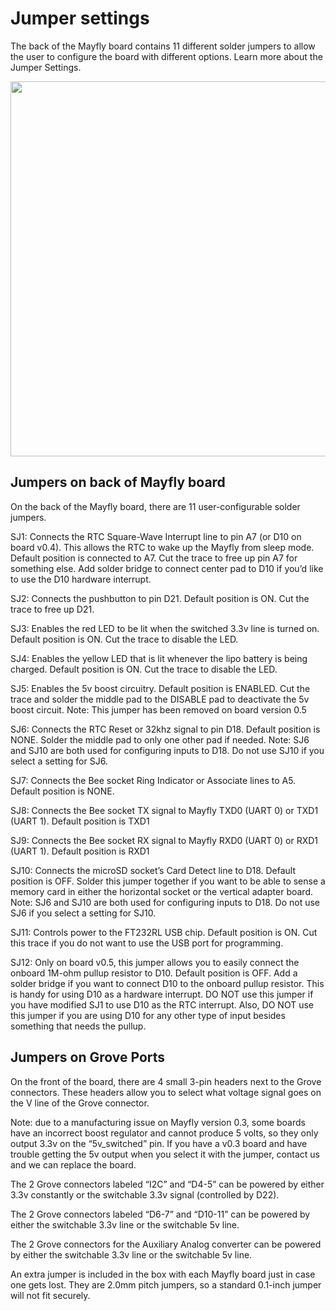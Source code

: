 Jumper settings
==============
The back of the Mayfly board contains 11 different solder jumpers to allow the user to configure the board with different options.  Learn more about the Jumper Settings.

<img src="https://github.com/EnviroDIY/EnviroDIY_Mayfly_Logger/tree/master/doc/images/doc/images/mayfly0.3_bottomview.jpg" width="600">

## Jumpers on back of Mayfly board

On the back of the Mayfly board, there are 11 user-configurable solder jumpers.

SJ1:  Connects the RTC Square-Wave Interrupt line to pin A7 (or D10 on board v0.4). This allows the RTC to wake up the Mayfly from sleep mode. Default position is connected to A7.  Cut the trace to free up pin A7 for something else. Add solder bridge to connect center pad to D10 if you’d like to use the D10 hardware interrupt.

SJ2:  Connects the pushbutton to pin D21.  Default position is ON.  Cut the trace to free up D21.

SJ3:  Enables the red LED to be lit when the switched 3.3v line is turned on.  Default position is ON.  Cut the trace to disable the LED.

SJ4:  Enables the yellow LED that is lit whenever the lipo battery is being charged.  Default position is ON.  Cut the trace to disable the LED.

SJ5:  Enables the 5v boost circuitry.  Default position is ENABLED.  Cut the trace and solder the middle pad to the DISABLE pad to deactivate the 5v boost circuit.  Note:  This jumper has been removed on board version 0.5

SJ6:  Connects the RTC Reset or 32khz signal to pin D18.  Default position is NONE.  Solder the middle pad to only one other pad if needed.
Note:  SJ6 and SJ10 are both used for configuring inputs to D18.  Do not use SJ10 if you select a setting for SJ6.

SJ7:  Connects the Bee socket Ring Indicator or Associate lines to A5.  Default position is NONE.

SJ8:  Connects the Bee socket TX signal to Mayfly TXD0 (UART 0) or TXD1 (UART 1).  Default position is TXD1

SJ9:  Connects the Bee socket RX signal to Mayfly RXD0 (UART 0) or RXD1 (UART 1).  Default position is RXD1

SJ10:  Connects the microSD socket’s Card Detect line to D18.  Default position is OFF.  Solder this jumper together if you want to be able to sense a memory card in either the horizontal socket or the vertical adapter board.
Note:  SJ6 and SJ10 are both used for configuring inputs to D18.  Do not use SJ6 if you select a setting for SJ10.

SJ11:  Controls power to the FT232RL USB chip.  Default position is ON.  Cut this trace if you do not want to use the USB port for programming.

SJ12:  Only on board v0.5, this jumper allows you to easily connect the onboard 1M-ohm pullup resistor to D10.  Default position is OFF. Add a solder bridge if you want to connect D10 to the onboard pullup resistor.  This is handy for using D10 as a hardware interrupt.  DO NOT use this jumper if you have modified SJ1 to use D10 as the RTC interrupt.  Also, DO NOT use this jumper if you are using D10 for any other type of input besides something that needs the pullup.


## Jumpers on Grove Ports

On the front of the board, there are 4 small 3-pin headers next to the Grove connectors.  These headers allow you to select what voltage signal goes on the V line of the Grove connector.

Note: due to a manufacturing issue on Mayfly version 0.3, some boards have an incorrect boost regulator and cannot produce 5 volts, so they only output 3.3v on the “5v_switched” pin.   If you have a v0.3 board and have trouble getting the 5v output when you select it with the jumper, contact us and we can replace the board.

The 2 Grove connectors labeled “I2C” and “D4-5” can be powered by either 3.3v constantly or the switchable 3.3v signal (controlled by D22).

The 2 Grove connectors labeled “D6-7” and “D10-11”  can be powered by either the switchable 3.3v line or the switchable 5v line.

The 2 Grove connectors for the Auxiliary Analog converter can be powered by either the switchable 3.3v line or the switchable 5v line.

An extra jumper is included in the box with each Mayfly board just in case one gets lost.  They are 2.0mm pitch jumpers, so a standard 0.1-inch jumper will not fit securely.
